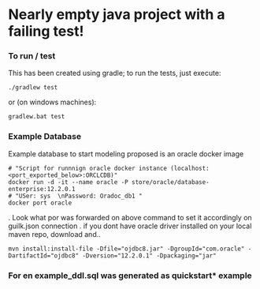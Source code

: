 Nearly empty java project with a failing test!
===




### To run / test 
This has been created using gradle; to run the tests, just execute:

```
./gradlew test
```
or (on windows machines):
```
gradlew.bat test
```


### Example Database
Example database to start modeling proposed is an oracle docker image

    # "Script for runnnign oracle docker instance (localhost:<port_exported_below>:ORCLCDB)"
    docker run -d -it --name oracle -P store/oracle/database-enterprise:12.2.0.1  
    # "USer: sys  \nPassword: Oradoc_db1 "
    docker port oracle

. Look what por was forwarded on above command to set it accordingly on guilk.json connection
. if you dont have oracle driver installed on your local maven repo, download and..

    mvn install:install-file -Dfile="ojdbc8.jar" -DgroupId="com.oracle" -DartifactId="ojdbc8" -Dversion="12.2.0.1" -Dpackaging="jar" 
    
### For en example_ddl.sql was generated as quickstart* example     
    